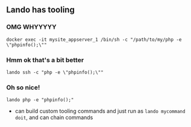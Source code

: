 ## Lando has tooling

### OMG WHYYYYY                                                                                                                   
`
docker exec -it mysite_appserver_1 /bin/sh -c "/path/to/my/php -e \"phpinfo();\""                                               
`
                                                                                                                                
### Hmm ok that's a bit better                                                                                                    
`
lando ssh -c "php -e \"phpinfo();\""                                                                                            
`
                                                                                                                                
### Oh so nice!                                                                                                                   
`
lando php -e "phpinfo();"                                                                                                       
`
* can build custom tooling commands and just run as `lando mycommand doit`, and can chain commands   

